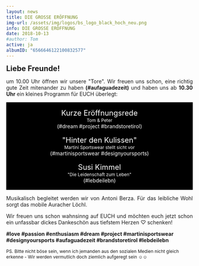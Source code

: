 ```yaml
---
layout: news
title: DIE GROSSE ERÖFFNUNG
img-url: /assets/img/logos/bs_logo_black_hoch_neu.png
info: DIE GROSSE ERÖFFNUNG
date: 2018-10-13
#author: Tom
active: ja
albumID: "6566646122100832577"
---
```

<b><span style="font-size:20px">Liebe Freunde!</span></b>

<p style="text-align: justify">um 10.00 Uhr öffnen wir unsere "Tore". Wir freuen uns schon, eine richtig gute
Zeit mitenander zu haben <b>(&#35;aufaguadezeit)</b> und haben uns ab <b>10.30 Uhr</b> ein kleines
Programm für EUCH überlegt:</p>

<div style="background-color:black; color:white; padding-left: 8px;padding-right: 8px; text-align: center">
<br>
<span style="font-size: 20px">Kurze Eröffnungsrede</span>
<br>
<span style="font-size: 12px">Tom &amp; Peter</span>
<br>
(&#35;dream &#35;project &#35;brandstoretirol)
<br>
<br>
<span style="font-size: 20px">"Hinter den Kulissen"</span>
<br>
<span style="font-size: 12px">Martini Sportswear stellt sicht vor</span>
<br>
(&#35;martinisportswear &#35;designyoursports)
<br>
<br>
<span style="font-size: 20px">Susi Kimmel</span>
<br>
<span style="font-size: 12px">"Die Leidenschaft zum Leben"</span> 
<br>
(&#35;lebdeilebn)
<br>
<br>
</div>

<p style="text-align: justify">Musikalisch begleitet werden wir von Antoni Berza. Für das leibliche Wohl sorgt das mobile Auracher Löchl.</p>

<p style="text-align: justify">Wir freuen uns schon wahnsinng auf EUCH und möchten euch jetzt schon ein unfassbar dickes Dankeschön aus tiefstem Herzen &#9825; schenken!</p>

<b>&#35;love &#35;passion &#35;enthusiasm &#35;dream &#35;project &#35;martinisportswear &#35;designyoursports &#35;aufaguadezeit &#35;brandstoretirol &#35;lebdeilebn</b>

<p style="font-size: 12px"> PS. Bitte nicht böse sein, wenn ich jemanden aus den sozialen Medien nicht gleich erkenne - Wir werden vermutlich doch ziemlich aufgeregt sein &#9786;&#9786;</p>